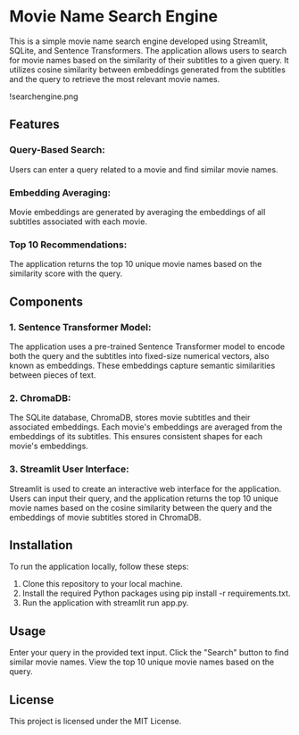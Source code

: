 # Movie Name Search Engine
This is a simple movie name search engine developed using Streamlit, SQLite, and Sentence Transformers. The application allows users to search for movie names based on the similarity of their subtitles to a given query. It utilizes cosine similarity between embeddings generated from the subtitles and the query to retrieve the most relevant movie names.

!searchengine.png

## Features
### Query-Based Search:
Users can enter a query related to a movie and find similar movie names.
### Embedding Averaging: 
Movie embeddings are generated by averaging the embeddings of all subtitles associated with each movie.
### Top 10 Recommendations: 
The application returns the top 10 unique movie names based on the similarity score with the query.

## Components
### 1. Sentence Transformer Model:
   The application uses a pre-trained Sentence Transformer model to encode both the query and the subtitles into fixed-size numerical vectors, also known as embeddings. These embeddings capture semantic similarities between pieces of text.
### 2. ChromaDB: 
The SQLite database, ChromaDB, stores movie subtitles and their associated embeddings. Each movie's embeddings are averaged from the embeddings of its subtitles. This ensures consistent shapes for each movie's embeddings.
### 3. Streamlit User Interface: 
Streamlit is used to create an interactive web interface for the application. Users can input their query, and the application returns the top 10 unique movie names based on the cosine similarity between the query and the embeddings of movie subtitles stored in ChromaDB.

## Installation
To run the application locally, follow these steps:

1. Clone this repository to your local machine.
2. Install the required Python packages using pip install -r requirements.txt.
3. Run the application with streamlit run app.py.
   
## Usage
Enter your query in the provided text input.
Click the "Search" button to find similar movie names.
View the top 10 unique movie names based on the query.

## License
This project is licensed under the MIT License.

